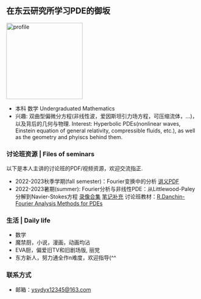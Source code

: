## 在东云研究所学习PDE的御坂

<img width="200" alt="profile" src="https://static.wikia.nocookie.net/nichijou/images/1/15/Hakase.jpg/revision/latest?cb=20190206181116">

- 本科 数学
  Undergraduated Mathematics
- 兴趣: 双曲型偏微分方程(非线性波，爱因斯坦引力场方程，可压缩流体，...)，以及背后的几何与物理.
  Interest: Hyperbolic PDEs(nonlinear waves, Einstein equation of general relativity, compressible fluids, etc.), as well as the geometry and phyiscs behind them.

### 讨论班资源 | Files of seminars

以下是本人主讲的讨论班的PDF/视频资源，欢迎交流指正.

- 2022-2023秋季学期(fall semester)：Fourier变换中的分析
  [讲义PDF](https://maths.whu.edu.cn/__local/8/3A/29/E666F656D3A1BB0F6CC873EAA90_780F196C_17408F.pdf)
- 2022-2023暑期(summer): Fourier分析与非线性PDE：从Littlewood-Paley分解到Navier-Stokes方程
  [录像合集](https://space.bilibili.com/693415657/channel/collectiondetail?sid=1755542)
  [笔记补充](https://www.bilibili.com/read/cv27084665/)
  讨论班教材：[R.Danchin-Fourier Analysis Methods for PDEs](https://perso.math.u-pem.fr/danchin.raphael/cours/courschine.pdf)

### 生活 | Daily life
- 数学
- 魔禁厨，小说，漫画，动画均沾
- EVA厨，偏爱旧TV和旧剧场版, 丽党
- 东方新人，努力通全作n难度，欢迎指导(^^


### 联系方式

- 邮箱：ysydyx12345@163.com
